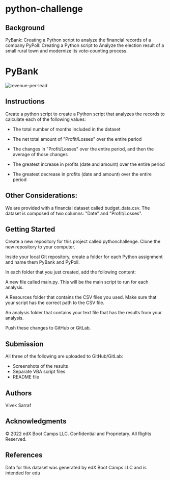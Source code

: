 # python-challenge

## Background
PyBank: Creating a Python script to analyze the financial records of a company
PyPoll: Creating a Python script to Analyze the election result of a small rural town and modernize its vote-counting process.

# PyBank
![revenue-per-lead](https://github.com/vivsarraf/python-challenge/assets/135401654/91614b37-8881-4072-a673-c8cca436ceec)

## Instructions

Create a python script to create a Python script that analyzes the records to calculate each of the following values:

* The total number of months included in the dataset

* The net total amount of "Profit/Losses" over the entire period

* The changes in "Profit/Losses" over the entire period, and then the average of those changes

* The greatest increase in profits (date and amount) over the entire period

* The greatest decrease in profits (date and amount) over the entire period

## Other Considerations:
We are provided with a financial dataset called budget_data.csv. The dataset is composed of two columns: "Date" and "Profit/Losses".

## Getting Started
Create a new repository for this project called pythonchallenge. 
Clone the new repository to your computer.

Inside your local Git repository, create a folder for each Python assignment and name them PyBank and PyPoll.

In each folder that you just created, add the following content:

A new file called main.py. This will be the main script to run for each analysis.

A Resources folder that contains the CSV files you used. Make sure that your script has the correct path to the CSV file.

An analysis folder that contains your text file that has the results from your analysis.

Push these changes to GitHub or GitLab.

## Submission
All three of the following are uploaded to GitHub/GitLab:
* Screenshots of the results
* Separate VBA script files 
* README file 

## Authors
Vivek Sarraf

## Acknowledgments
© 2022 edX Boot Camps LLC. Confidential and Proprietary. All Rights Reserved.
## References
Data for this dataset was generated by edX Boot Camps LLC and is intended for edu
